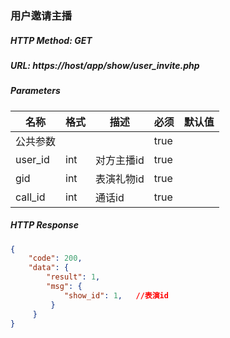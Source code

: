 ### 用户邀请主播

##### HTTP Method: GET
##### URL: https://host/app/show/user_invite.php

#####  Parameters
名称|格式|描述|必须|默认值
---|---|---|---|---
公共参数|||true|
user_id|int| 对方主播id|true|
gid|int| 表演礼物id|true|
call_id|int| 通话id|true|


##### HTTP Response
```json
{
    "code": 200,
    "data": {
        "result": 1,
        "msg": {
            "show_id": 1,   //表演id
         }
     }
}